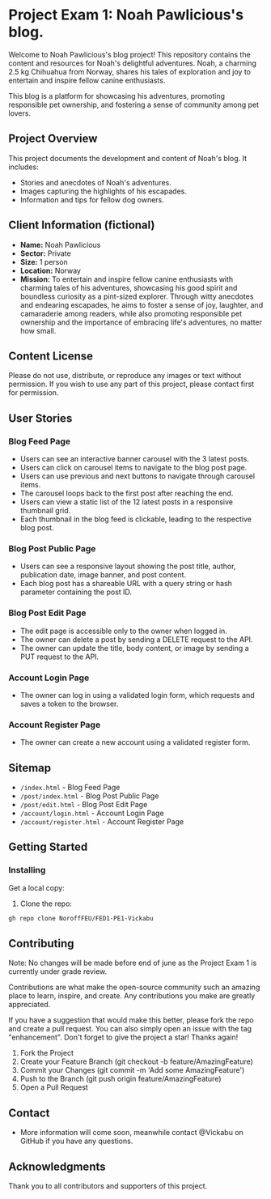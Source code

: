 # Project Exam 1: Noah Pawlicious's blog. 

Welcome to Noah Pawlicious's blog project! 
This repository contains the content and resources for Noah's delightful adventures. 
Noah, a charming 2.5 kg Chihuahua from Norway, shares his tales of exploration and joy to entertain and inspire fellow canine enthusiasts.

This blog is a platform for showcasing his adventures, promoting responsible pet ownership, and fostering a sense of community among pet lovers.

## Project Overview

This project documents the development and content of Noah's blog. It includes:
- Stories and anecdotes of Noah's adventures.
- Images capturing the highlights of his escapades.
- Information and tips for fellow dog owners.

## Client Information (fictional)

- **Name:** Noah Pawlicious
- **Sector:** Private
- **Size:** 1 person
- **Location:** Norway
- **Mission:** To entertain and inspire fellow canine enthusiasts with charming tales of his adventures, showcasing his good spirit and boundless curiosity as a pint-sized explorer. Through witty anecdotes and endearing escapades, he aims to foster a sense of joy, laughter, and camaraderie among readers, while also promoting responsible pet ownership and the importance of embracing life's adventures, no matter how small.

## Content License

Please do not use, distribute, or reproduce any images or text without permission. If you wish to use any part of this project, please contact first for permission.


## User Stories

### Blog Feed Page

- Users can see an interactive banner carousel with the 3 latest posts.
- Users can click on carousel items to navigate to the blog post page.
- Users can use previous and next buttons to navigate through carousel items.
- The carousel loops back to the first post after reaching the end.
- Users can view a static list of the 12 latest posts in a responsive thumbnail grid.
- Each thumbnail in the blog feed is clickable, leading to the respective blog post.

### Blog Post Public Page

- Users can see a responsive layout showing the post title, author, publication date, image banner, and post content.
- Each blog post has a shareable URL with a query string or hash parameter containing the post ID.

### Blog Post Edit Page

- The edit page is accessible only to the owner when logged in.
- The owner can delete a post by sending a DELETE request to the API.
- The owner can update the title, body content, or image by sending a PUT request to the API.

### Account Login Page

- The owner can log in using a validated login form, which requests and saves a token to the browser.

### Account Register Page

- The owner can create a new account using a validated register form.

## Sitemap

- `/index.html` - Blog Feed Page
- `/post/index.html` - Blog Post Public Page
- `/post/edit.html` - Blog Post Edit Page
- `/account/login.html` - Account Login Page
- `/account/register.html` - Account Register Page

## Getting Started

### Installing

Get a local copy:

1. Clone the repo:

```bash
gh repo clone NoroffFEU/FED1-PE1-Vickabu
```


## Contributing
Note: No changes will be made before end of june as the Project Exam 1 is currently under grade review. 

Contributions are what make the open-source community such an amazing place to learn, inspire, and create. Any contributions you make are greatly appreciated.

If you have a suggestion that would make this better, please fork the repo and create a pull request. You can also simply open an issue with the tag "enhancement". Don't forget to give the project a star! Thanks again!

1. Fork the Project
2. Create your Feature Branch (git checkout -b feature/AmazingFeature)
3. Commit your Changes (git commit -m 'Add some AmazingFeature')
4. Push to the Branch (git push origin feature/AmazingFeature)
5. Open a Pull Request

## Contact

- More information will come soon, meanwhile contact @Vickabu on GitHub if you have any questions. 

## Acknowledgments

Thank you to all contributors and supporters of this project.

